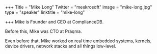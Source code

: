 +++
Title = "Mike Long"
Twitter = "meekrosoft"
image = "mike-long.jpg"
type = "speaker"
linktitle = "mike-long"

+++
Mike is Founder and CEO at ComplianceDB.

Before this, Mike was CTO at Praqma.

Even before that, Mike worked on real time embedded systems, kernels, device drivers, network stacks and all things low-level.
